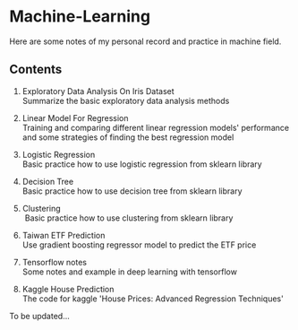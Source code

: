 # Machine-Learning
Here are some notes of my personal record and practice in machine field.

## Contents
1. Exploratory Data Analysis On Iris Dataset    
  Summarize the basic exploratory data analysis methods  
  
2. Linear Model For Regression   
  Training and comparing different linear regression models' performance and some strategies of finding the best regression model   
  
3. Logistic Regression  
  Basic practice how to use logistic regression from sklearn library  
  
4. Decision Tree  
  Basic practice how to use decision tree from sklearn library
  
5. Clustering  
  Basic practice how to use clustering from sklearn library  

6. Taiwan ETF Prediction  
  Use gradient boosting regressor model to predict the ETF price  
  
7. Tensorflow notes  
  Some notes and example in deep learning with tensorflow  
  
8. Kaggle House Prediction  
  The code for kaggle 'House Prices: Advanced Regression Techniques'  

To be updated...
